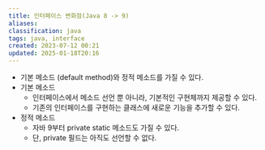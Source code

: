 ```yaml
---
title: 인터페이스 변화점(Java 8 -> 9)
aliases: 
classification: java
tags: java, interface
created: 2023-07-12 00:21
updated: 2025-01-18T20:16
---
```


- 기본 메소드 (default method)와 정적 메소드를 가질 수 있다.
- 기본 메소드
	- 인터페이스에서 메소드 선언 뿐 아니라, 기본적인 구현체까지 제공할 수 있다.
	- 기존의 인터페이스를 구현하는 클래스에 새로운 기능을 추가할 수 있다.
- 정적 메소드
	- 자바 9부터 private static 메소드도 가질 수 있다.
	- 단, private 필드는 아직도 선언할 수 없다.
